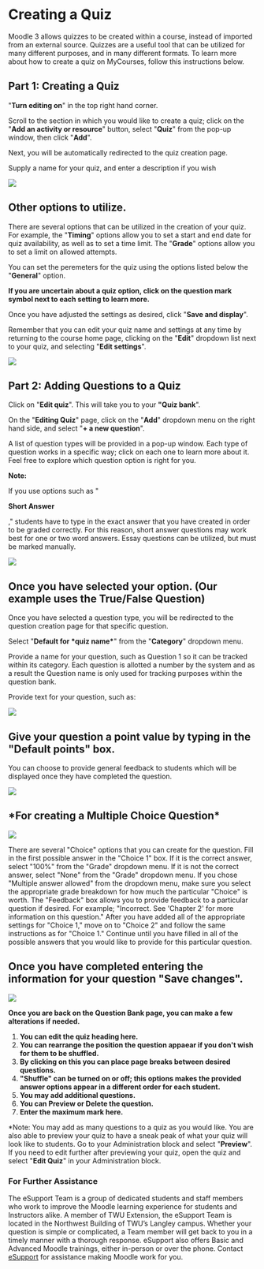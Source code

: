 # Creating a Quiz

Moodle 3 allows quizzes to be created within a course, instead of imported from an external source. Quizzes are a useful tool that can be utilized for many different purposes, and in many different formats. To learn more about how to create a quiz on MyCourses, follow this instructions below.

## Part 1: Creating a Quiz

"**Turn editing on**" in the top right hand corner.

Scroll to the section in which you would like to create a quiz; click on the "**Add an activity or resource**" button, select "**Quiz**" from the pop-up window, then click "**Add**".

Next, you will be automatically redirected to the quiz creation page.

Supply a name for your quiz, and enter a description if you wish

![](../.gitbook/assets/part-1-creating-a-quiz.png)

## Other options to utilize.

There are several options that can be utilized in the creation of your quiz. For example, the "**Timing**" options allow you to set a start and end date for quiz availability, as well as to set a time limit. The "**Grade**" options allow you to set a limit on allowed attempts.

You can set the peremeters for the quiz using the options listed below the "**General**" option.

**If you are uncertain about a quiz option, click on the question mark symbol next to each setting to learn more.**

Once you have adjusted the settings as desired, click "**Save and display**".

Remember that you can edit your quiz name and settings at any time by returning to the course home page, clicking on the "**Edit**" dropdown list next to your quiz, and selecting "**Edit settings**".

![](../.gitbook/assets/other-options-to-utilize.png)

## Part 2: Adding Questions to a Quiz

Click on "**Edit quiz**". This will take you to your **"Quiz bank**".

On the "**Editing Quiz**" page, click on the "**Add**" dropdown menu on the right hand side, and select "**+ a new question**".

A list of question types will be provided in a pop-up window. Each type of question works in a specific way; click on each one to learn more about it. Feel free to explore which question option is right for you.

**Note:**

 If you use options such as "

**Short Answer**

," students have to type in the exact answer that you have created in order to be graded correctly. For this reason, short answer questions may work best for one or two word answers. Essay questions can be utilized, but must be marked manually.

![](../.gitbook/assets/part-2-adding-questions-to-a-quiz.png)

## Once you have selected your option. \(Our example uses the True/False Question\)

Once you have selected a question type, you will be redirected to the question creation page for that specific question.

Select "**Default for \*quiz name\***" from the "**Category**" dropdown menu.

Provide a name for your question, such as Question 1 so it can be tracked within its category. Each question is allotted a number by the system and as a result the Question name is only used for tracking purposes within the question bank.

Provide text for your question, such as:

![](../.gitbook/assets/once-you-have-selected-your-option-our-example-uses-the-true-false-question.png)

## Give your question a point value by typing in the "Default points" box.

You can choose to provide general feedback to students which will be displayed once they have completed the question.

![](../.gitbook/assets/give-your-question-a-point-value-by-typing-in-the-default-points-box.png)

## \*For creating a Multiple Choice Question\*

![](../.gitbook/assets/for-creating-a-multiple-choice-question.png)

There are several "Choice" options that you can create for the question. Fill in the first possible answer in the "Choice 1" box. If it is the correct answer, select "100%" from the "Grade" dropdown menu. If it is not the correct answer, select "None" from the "Grade" dropdown menu. If you chose "Multiple answer allowed" from the dropdown menu, make sure you select the appropriate grade breakdown for how much the particular "Choice" is worth. The "Feedback" box allows you to provide feedback to a particular question if desired. For example; "Incorrect. See 'Chapter 2' for more information on this question." After you have added all of the appropriate settings for "Choice 1," move on to "Choice 2" and follow the same instructions as for "Choice 1." Continue until you have filled in all of the possible answers that you would like to provide for this particular question.

## Once you have completed entering the information for your question "Save changes".

![](../.gitbook/assets/once-you-have-completed-entering-the-information-for-your-question-save-changes.png)

**Once you are back on the Question Bank page, you can make a few alterations if needed.**

1. **You can edit the quiz heading here.**
2. **You can rearrange the position the question appaear if you don't wish for them to be shuffled.**
3. **By clicking on this you can place page breaks between desired questions.**
4. **"Shuffle" can be turned on or off; this options makes the provided answer options appear in a different order for each student.**
5. **You may add additional questions.**
6. **You can Preview or Delete the question.**
7. **Enter the maximum mark here.**

\*Note: You may add as many questions to a quiz as you would like. You are also able to preview your quiz to have a sneak peak of what your quiz will look like to students. Go to your Administration block and select "**Preview**". If you need to edit further after previewing your quiz, open the quiz and select "**Edit Quiz**" in your Administration block.

### For Further Assistance

The eSupport Team is a group of dedicated students and staff members who work to improve the Moodle learning experience for students and Instructors alike. A member of TWU Extension, the eSupport Team is located in the Northwest Building of TWU’s Langley campus. Whether your question is simple or complicated, a Team member will get back to you in a timely manner with a thorough response. eSupport also offers Basic and Advanced Moodle trainings, either in-person or over the phone. Contact [eSupport](https://trinitywestern.teamdynamix.com/TDClient/Requests/ServiceDet?ID=16141) for assistance making Moodle work for you.

